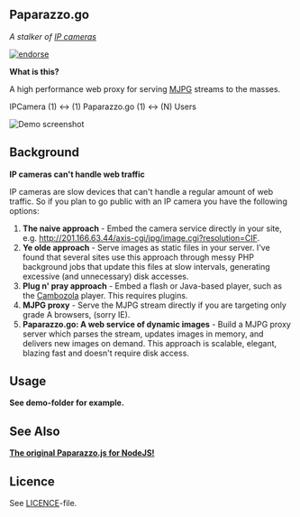 Paparazzo.go
-

_A stalker of [IP cameras](http://en.wikipedia.org/wiki/IP_camera)_

[![endorse](http://api.coderwall.com/putsi/endorsecount.png)](http://coderwall.com/putsi)

**What is this?**

A high performance web proxy for serving [MJPG](http://en.wikipedia.org/wiki/Motion_JPEG) streams to the masses.

IPCamera (1) <-> (1) Paparazzo.go (1) <-> (N) Users

![Demo screenshot](https://github.com/wilhelmbot/Paparazzo.js/raw/master/mjpg_demo.gif "Streaming a VIVOTEK camera")

Background
-

**IP cameras can't handle web traffic**

IP cameras are slow devices that can't handle a regular amount of web traffic. So if you plan to go public with an IP camera you have the following options:

1. **The naive approach** - Embed the camera service directly in your site, e.g. http://201.166.63.44/axis-cgi/jpg/image.cgi?resolution=CIF.
2. **Ye olde approach** - Serve images as static files in your server. I've found that several sites use this approach through messy PHP background jobs that update this files at slow intervals, generating excessive (and unnecessary) disk accesses.
3. **Plug n' pray approach** - Embed a flash or Java-based player, such as the  [Cambozola](http://www.charliemouse.com/code/cambozola/) player. This requires plugins.
4. **MJPG proxy** - Serve the MJPG stream directly if you are targeting only grade A browsers, (sorry IE).
5. **Paparazzo.go: A web service of dynamic images** - Build a MJPG proxy server which parses the stream, updates images in memory, and delivers new images on demand. This approach is scalable, elegant, blazing fast and doesn't require disk access.

Usage
-

**See demo-folder for example.**

See Also
-
**[The original Paparazzo.js for NodeJS!](https://github.com/rodowi/Paparazzo.js)**

Licence
- 
See [LICENCE](https://raw.githubusercontent.com/putsi/paparazzogo/master/LICENSE)-file.
